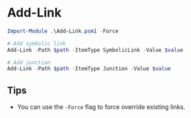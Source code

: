 # Add-Link

```powershell
Import-Module .\Add-Link.psm1 -Force

# Add symbolic link
Add-Link -Path $path -ItemType SymbolicLink -Value $value

# Add junction
Add-Link -Path $path -ItemType Junction -Value $value

```

## Tips

- You can use the `-Force` flag to force override existing links.

